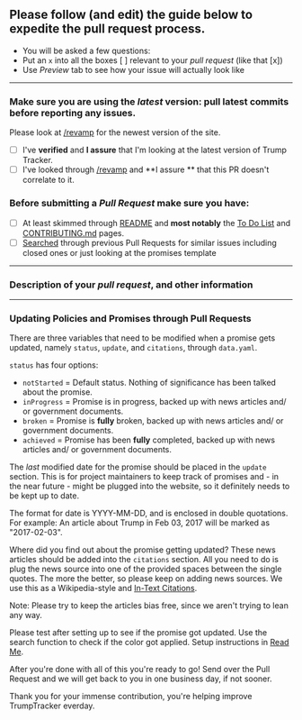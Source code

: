 ## Please follow (and edit) the guide below to expedite the pull request process.

- You will be asked a few questions:
- Put an `x` into all the boxes [ ] relevant to your *pull request* (like that [x])
- Use *Preview* tab to see how your issue will actually look like

---

### Make sure you are using the *latest* version: pull latest commits before reporting any issues.
Please look at [/revamp](https://trumptracker.github.io/revamp) for the newest version of the site.
- [ ] I've **verified** and **I assure** that I'm looking at the latest version of Trump Tracker.
- [ ] I've looked through [/revamp](https://trumptracker.github.io/revamp) and **I assure ** that this PR doesn't correlate to it.

### Before submitting a *Pull Request* make sure you have:
- [ ] At least skimmed through [README](https://github.com/TrumpTracker/trumptracker.github.io/blob/master/README.md) and **most notably** the [To Do List](https://github.com/TrumpTracker/trumptracker.github.io#to-do-list) and [CONTRIBUTING.md](https://github.com/TrumpTracker/trumptracker.github.io/blob/master/CONTRIBUTING.md) pages.
- [ ] [Searched](https://github.com/TrumpTracker/trumptracker.github.io/pulls?utf8=%E2%9C%93&q=) through previous Pull Requests for similar issues including closed ones or just looking at the promises template

---

### Description of your *pull request*, and other information

---

### Updating Policies and Promises through Pull Requests

There are three variables that need to be modified when a promise gets updated, namely `status`, `update`, and `citations`, through `data.yaml`.

`status` has four options:
 
- `notStarted` = Default status. Nothing of significance has been talked about the promise.
- `inProgress` = Promise is in progress, backed up with news articles and/ or government documents.
- `broken` = Promise is __fully__ broken, backed up with news articles and/ or government documents.
- `achieved` = Promise has been __fully__ completed, backed up with news articles and/ or government documents.

The _last_ modified date for the promise should be placed in the `update` section. This is for project maintainers to keep track of promises and - in the near future - might be plugged into the website, so it definitely needs to be kept up to date.

The format for date is YYYY-MM-DD, and is enclosed in double quotations. For example: An article about Trump in Feb 03, 2017 will be marked as "2017-02-03".

Where did you find out about the promise getting updated? These news articles should be added into the `citations` section. All you need to do is plug the news source into one of the provided spaces between the single quotes. The more the better, so please keep on adding news sources. We use this as a Wikipedia-style and [In-Text Citations](http://guides.lib.uw.edu/c.php?g=99161&p=642357).

Note: Please try to keep the articles bias free, since we aren't trying to lean any way.

Please test after setting up to see if the promise got updated. Use the search function to check if the color got applied.
Setup instructions in [Read Me](https://github.com/TrumpTracker/trumptracker.github.io/blob/master/README.md).

After you're done with all of this you're ready to go! Send over the Pull Request and we will get back to you in one business day, if not sooner.

Thank you for your immense contribution, you're helping improve TrumpTracker everday.
